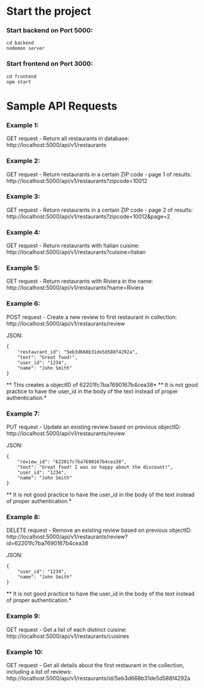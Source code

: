 # Start the project

### Start backend on Port 5000:

```
cd backend
nodemon server
```

### Start frontend on Port 3000:
```
cd frontend
npm start
```

# Sample API Requests

### Example 1:
GET request - Return all restaurants in database:
http://localhost:5000/api/v1/restaurants

### Example 2:
GET request - Return restaurants in a certain ZIP code - page 1 of results:
http://localhost:5000/api/v1/restaurants?zipcode=10012

### Example 3:
GET request - Return restaurants in a certain ZIP code - page 2 of results:
http://localhost:5000/api/v1/restaurants?zipcode=10012&page=2

### Example 4:
GET request - Return restaurants with Italian cuisine:
http://localhost:5000/api/v1/restaurants?cuisine=Italian

### Example 5:
GET request -  Return restaurants with Riviera in the name:
http://localhost:5000/api/v1/restaurants?name=Riviera

### Example 6:
POST request - Create a new review to first restaurant in collection:
http://localhost:5000/api/v1/restaurants/review

JSON:
```
{
	"restaurant_id": "5eb3d668b31de5d588f4292a",
	"text": "Great food!",
	"user_id": "1234",
	"name": "John Smith"
}
```
** This creates a objectID of 62201fc7ba7690167b4cea38*
** It is not good practice to have the user_id in the body of the text instead of proper authentication.*

### Example 7:
PUT request - Update an existing review based on previous objectID:
http://localhost:5000/api/v1/restaurants/review

JSON:
```
{
	"review_id": "62201fc7ba7690167b4cea38",
	"text": "Great food! I was so happy about the discount!",
	"user_id": "1234",
	"name": "John Smith"
}
```
** It is not good practice to have the user_id in the body of the text instead of proper authentication.*

### Example 8:
DELETE request - Remove an existing review based on previous objectID:
http://localhost:5000/api/v1/restaurants/review?id=62201fc7ba7690167b4cea38

JSON:
```
{
	"user_id": "1234",
	"name": "John Smith"
}
```
** It is not good practice to have the user_id in the body of the text instead of proper authentication.*

### Example 9:
GET request - Get a list of each distinct cuisine:
http://localhost:5000/api/v1/restaurants/cuisines

### Example 10:
GET request - Get all details about the first restaurant in the collection, including a list of reviews:
http://localhost:5000/api/v1/restaurants/id/5eb3d668b31de5d588f4292a
